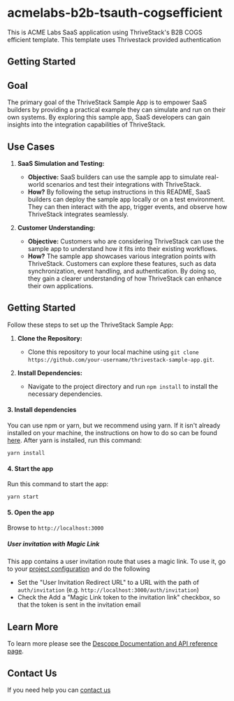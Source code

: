 # acmelabs-b2b-tsauth-cogsefficient
This is ACME Labs SaaS application using ThriveStack's B2B COGS efficient template. This template uses Thrivestack provided authentication

## Getting Started

## Goal

The primary goal of the ThriveStack Sample App is to empower SaaS builders by providing a practical example they can simulate and run on their own systems. By exploring this sample app, SaaS developers can gain insights into the integration capabilities of ThriveStack.

## Use Cases

1. **SaaS Simulation and Testing:**
   - **Objective:** SaaS builders can use the sample app to simulate real-world scenarios and test their integrations with ThriveStack.
   - **How?** By following the setup instructions in this README, SaaS builders can deploy the sample app locally or on a test environment. They can then interact with the app, trigger events, and observe how ThriveStack integrates seamlessly.

2. **Customer Understanding:**
   - **Objective:** Customers who are considering ThriveStack can use the sample app to understand how it fits into their existing workflows.
   - **How?** The sample app showcases various integration points with ThriveStack. Customers can explore these features, such as data synchronization, event handling, and authentication. By doing so, they gain a clearer understanding of how ThriveStack can enhance their own applications.

## Getting Started

Follow these steps to set up the ThriveStack Sample App:

1. **Clone the Repository:**
   - Clone this repository to your local machine using `git clone https://github.com/your-username/thrivestack-sample-app.git`.

2. **Install Dependencies:**
   - Navigate to the project directory and run `npm install` to install the necessary dependencies.

#### 3. Install dependencies 

You can use npm or yarn, but we recommend using yarn. If it isn't already installed on your machine, the instructions on how to do so can be found [here](https://classic.yarnpkg.com/lang/en/docs/install/). After yarn is installed, run this command:
```
yarn install
```

#### 4. Start the app

Run this command to start the app:

```
yarn start
```

#### 5. Open the app
Browse to `http://localhost:3000`


##### User invitation with Magic Link
This app contains a user invitation route that uses a magic link.
To use it, go to your [project configuration](https://app.descope.com/settings/project) and do the following
 - Set the "User Invitation Redirect URL" to a URL with the path of `auth/invitation` (e.g. `http://localhost:3000/auth/invitation`)
 - Check the Add a "Magic Link token to the invitation link" checkbox, so that the token is sent in the invitation email

## Learn More
To learn more please see the [Descope Documentation and API reference page](https://docs.descope.com/).

## Contact Us
If you need help you can [contact us](https://docs.descope.com/support/)
